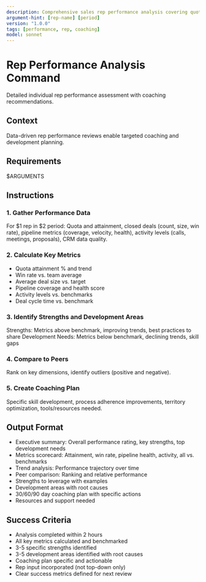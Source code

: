 ```yaml
---
description: Comprehensive sales rep performance analysis covering quota attainment, activity metrics, pipeline health, and skill development needs
argument-hint: [rep-name] [period]
version: "1.0.0"
tags: [performance, rep, coaching]
model: sonnet
---
```


# Rep Performance Analysis Command

Detailed individual rep performance assessment with coaching recommendations.

## Context
Data-driven rep performance reviews enable targeted coaching and development planning.

## Requirements
$ARGUMENTS

## Instructions

### 1. Gather Performance Data
For $1 rep in $2 period: Quota and attainment, closed deals (count, size, win rate), pipeline metrics (coverage, velocity, health), activity levels (calls, meetings, proposals), CRM data quality.

### 2. Calculate Key Metrics
- Quota attainment % and trend
- Win rate vs. team average
- Average deal size vs. target
- Pipeline coverage and health score
- Activity levels vs. benchmarks
- Deal cycle time vs. benchmark

### 3. Identify Strengths and Development Areas
Strengths: Metrics above benchmark, improving trends, best practices to share
Development Needs: Metrics below benchmark, declining trends, skill gaps

### 4. Compare to Peers
Rank on key dimensions, identify outliers (positive and negative).

### 5. Create Coaching Plan
Specific skill development, process adherence improvements, territory optimization, tools/resources needed.

## Output Format
- Executive summary: Overall performance rating, key strengths, top development needs
- Metrics scorecard: Attainment, win rate, pipeline health, activity, all vs. benchmarks
- Trend analysis: Performance trajectory over time
- Peer comparison: Ranking and relative performance
- Strengths to leverage with examples
- Development areas with root causes
- 30/60/90 day coaching plan with specific actions
- Resources and support needed

## Success Criteria
- Analysis completed within 2 hours
- All key metrics calculated and benchmarked
- 3-5 specific strengths identified
- 3-5 development areas identified with root causes
- Coaching plan specific and actionable
- Rep input incorporated (not top-down only)
- Clear success metrics defined for next review
